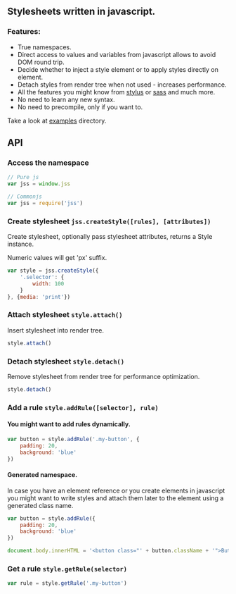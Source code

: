 ## Stylesheets written in javascript.

### Features:

- True namespaces.
- Direct access to values and variables from javascript allows to avoid DOM round trip.
- Decide whether to inject a style element or to apply styles directly on element.
- Detach styles from render tree when not used - increases performance.
- All the features you might know from [stylus](http://learnboost.github.io/stylus/) or [sass](http://sass-lang.com/) and much more.
- No need to learn any new syntax.
- No need to precompile, only if you want to.

Take a look at [examples](http://kof.github.io/jss/examples/index.html) directory.

## API

### Access the namespace

```javascript
// Pure js
var jss = window.jss

// Commonjs
var jss = require('jss')
```

### Create stylesheet `jss.createStyle([rules], [attributes])`

Create stylesheet, optionally pass stylesheet attributes, returns a Style instance.

Numeric values will get 'px' suffix.

```javascript
var style = jss.createStyle({
    '.selector': {
        width: 100
    }
}, {media: 'print'})
```

### Attach stylesheet `style.attach()`

Insert stylesheet into render tree.

```javascript
style.attach()
```

### Detach stylesheet `style.detach()`

Remove stylesheet from render tree for performance optimization.

```javascript
style.detach()
```

### Add a rule `style.addRule([selector], rule)`

#### You might want to add rules dynamically.

```javascript
var button = style.addRule('.my-button', {
    padding: 20,
    background: 'blue'
})
```
#### Generated namespace.

In case you have an element reference or you create elements in javascript you might want to write styles and attach them later to the element using a generated class name.

```javascript
var button = style.addRule({
    padding: 20,
    background: 'blue'
})

document.body.innerHTML = '<button class="' + button.className + '">Button</button>'
```

### Get a rule `style.getRule(selector)`

```javascript
var rule = style.getRule('.my-button')
```
